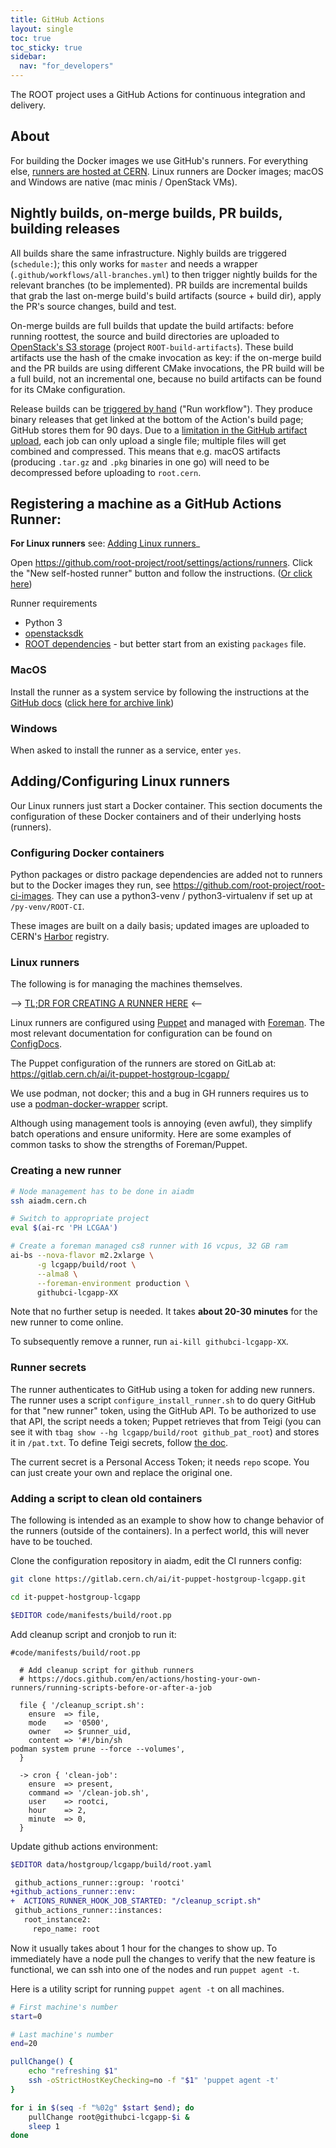 ```yaml
---
title: GitHub Actions
layout: single
toc: true
toc_sticky: true
sidebar:
  nav: "for_developers"
---
```


The ROOT project uses a GitHub Actions for continuous integration and delivery.


## About

For building the Docker images we use GitHub's runners.
For everything else, [runners are hosted at CERN](https://github.com/root-project/root/settings/actions/runners).
Linux runners are Docker images; macOS and Windows are native (mac minis / OpenStack VMs).

## Nightly builds, on-merge builds, PR builds, building releases

All builds share the same infrastructure.
Nighly builds are triggered (`schedule:`); this only works for `master` and needs a wrapper (`.github/workflows/all-branches.yml`) to then trigger nightly builds for the relevant branches (to be implemented).
PR builds are incremental builds that grab the last on-merge build's build artifacts (source + build dir), apply the PR's source changes, build and test.

On-merge builds are full builds that update the build artifacts: before running roottest, the source and build directories are uploaded to [OpenStack's S3 storage](https://openstack.cern.ch/project/containers/container/ROOT-build-artifacts) (project `ROOT-build-artifacts`).
These build artifacts use the hash of the cmake invocation as key: if the on-merge build and the PR builds are using different CMake invocations, the PR build will be a full build, not an incremental one, because no build artifacts can be found for its CMake configuration.

Release builds can be [triggered by hand](https://github.com/root-project/root/actions/workflows/root-ci.yml) ("Run workflow").
They produce binary releases that get linked at the bottom of the Action's build page; GitHub stores them for 90 days.
Due to a [limitation in the GitHub artifact upload](https://github.com/actions/upload-artifact#zip-archives), each job can only upload a single file; multiple files will get combined and compressed.
This means that e.g. macOS artifacts (producing `.tar.gz` and `.pkg` binaries in one go) will need to be decompressed before uploading to `root.cern`.

## Registering a machine as a GitHub Actions Runner:

**For Linux runners** see: [Adding Linux runners](#addingconfiguring-linux-runners)_

Open <https://github.com/root-project/root/settings/actions/runners>.
Click the "New self-hosted runner" button and follow the instructions.
([Or click here](https://github.com/root-project/root/settings/actions/runners/new))

Runner requirements
 - Python 3
 - [openstacksdk](https://pypi.org/project/openstacksdk/)
 - [ROOT dependencies](/install/dependencies/) - but better start from an existing `packages` file.


### MacOS

Install the runner as a system service by following the instructions at the
[GitHub docs](https://docs.github.com/en/actions/hosting-your-own-runners/configuring-the-self-hosted-runner-application-as-a-service)
([click here for archive link](https://web.archive.org/web/20230326064042/https://docs.github.com/en/actions/hosting-your-own-runners/configuring-the-self-hosted-runner-application-as-a-service))


### Windows

When asked to install the runner as a service, enter `yes`.


## Adding/Configuring Linux runners

Our Linux runners just start a Docker container.
This section documents the configuration of these Docker containers and of their underlying hosts (runners).

### Configuring Docker containers

Python packages or distro package dependencies are added not to runners but to the Docker images they run, see <https://github.com/root-project/root-ci-images>.
They can use a python3-venv / python3-virtualenv if set up at `/py-venv/ROOT-CI`.

These images are built on a daily basis; updated images are uploaded to CERN's [Harbor](https://registry.cern.ch/harbor/projects/3531/repositories) registry.

### Linux runners

The following is for managing the machines themselves.

--> [TL;DR FOR CREATING A RUNNER HERE](#creating-a-new-runner) <--

Linux runners are configured using [Puppet](https://www.puppet.com/docs/puppet/5.5/puppet_index.html)
and managed with [Foreman](https://theforeman.org/). The most relevant
documentation for configuration can be found on [ConfigDocs](https://configdocs.web.cern.ch/index.html).

The Puppet configuration of the runners are stored on GitLab at:
<https://gitlab.cern.ch/ai/it-puppet-hostgroup-lcgapp/>

We use podman, not docker; this and a bug in GH runners requires us to use a
[podman-docker-wrapper](https://gitlab.cern.ch/ai/it-puppet-hostgroup-lcgapp/-/blob/master/code/files/github_ci/wrapper.py?ref_type=heads) script.

Although using management tools is annoying (even awful), they simplify batch
operations and ensure uniformity. Here are some examples of common tasks to show
the strengths of Foreman/Puppet.


### Creating a new runner

```sh
# Node management has to be done in aiadm
ssh aiadm.cern.ch

# Switch to appropriate project
eval $(ai-rc 'PH LCGAA')

# Create a foreman managed cs8 runner with 16 vcpus, 32 GB ram
ai-bs --nova-flavor m2.2xlarge \
      -g lcgapp/build/root \
      --alma8 \
      --foreman-environment production \
      githubci-lcgapp-XX
```

Note that no further setup is needed. It takes **about 20-30 minutes** for the new
runner to come online.

To subsequently remove a runner, run `ai-kill githubci-lcgapp-XX`.

### Runner secrets

The runner authenticates to GitHub using a token for adding new runners.
The runner uses a script `configure_install_runner.sh` to do query GitHub for that "new runner" token, using the GitHub API.
To be authorized to use that API, the script needs a token; Puppet retrieves that from Teigi (you can see it with `tbag show --hg lcgapp/build/root github_pat_root`) and stores it in `/pat.txt`.
To define Teigi secrets, follow [the doc](https://configdocs.web.cern.ch/secrets/adding.html).

The current secret is a Personal Access Token; it needs `repo` scope.
You can just create your own and replace the original one.

### Adding a script to clean old containers

The following is intended as an example to show how to change behavior of the
runners (outside of the containers). In a perfect world, this will never have to
be touched.

Clone the configuration repository in aiadm, edit the CI runners config:

```sh
git clone https://gitlab.cern.ch/ai/it-puppet-hostgroup-lcgapp.git

cd it-puppet-hostgroup-lcgapp

$EDITOR code/manifests/build/root.pp
```

Add cleanup script and cronjob to run it:
```puppet
#code/manifests/build/root.pp

  # Add cleanup script for github runners
  # https://docs.github.com/en/actions/hosting-your-own-runners/running-scripts-before-or-after-a-job

  file { '/cleanup_script.sh':
    ensure  => file,
    mode    => '0500',
    owner   => $runner_uid,
    content => '#!/bin/sh
podman system prune --force --volumes',
  }

  -> cron { 'clean-job':
    ensure  => present,
    command => '/clean-job.sh',
    user    => rootci,
    hour    => 2,
    minute  => 0,
  }
```

Update github actions environment:

```sh
$EDITOR data/hostgroup/lcgapp/build/root.yaml
```

```diff
 github_actions_runner::group: 'rootci'
+github_actions_runner::env:
+  ACTIONS_RUNNER_HOOK_JOB_STARTED: "/cleanup_script.sh"
 github_actions_runner::instances:
   root_instance2:
     repo_name: root
```

Now it usually takes about 1 hour for the changes to show up. To immediately
have a node pull the changes to verify that the new feature is functional, we
can ssh into one of the nodes and run `puppet agent -t`.

Here is a utility script for running `puppet agent -t` on all machines.
```sh
# First machine's number
start=0

# Last machine's number
end=20

pullChange() {
    echo "refreshing $1"
    ssh -oStrictHostKeyChecking=no -f "$1" 'puppet agent -t'
}

for i in $(seq -f "%02g" $start $end); do
    pullChange root@githubci-lcgapp-$i &
    sleep 1
done
```

